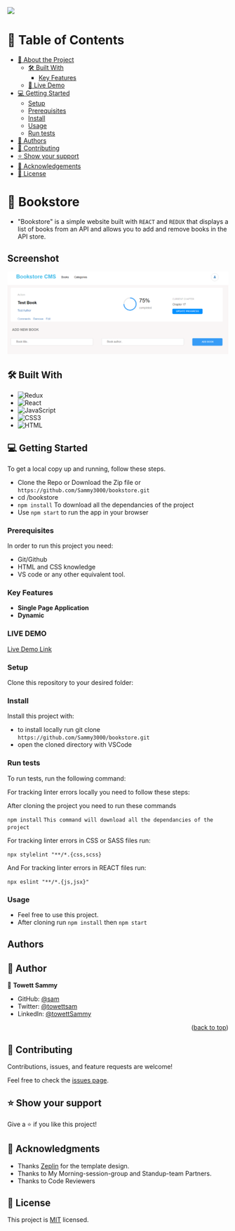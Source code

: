 <a name="readme-top"></a>

<!--
HOW TO USE:
This is an example of how you may give instructions on setting up your project locally.

Modify this file to match your project and remove sections that don't apply.

REQUIRED SECTIONS:
- Table of Contents
- About the Project
  - Built With
  - Live Demo
- Getting Started
- Authors
- Future Features
- Contributing
- Show your support
- Acknowledgements
- License

OPTIONAL SECTIONS:
- FAQ

After you're finished please remove all the comments and instructions!
-->

![](https://img.shields.io/badge/Microverse-blueviolet)

<!-- TABLE OF CONTENTS -->

# 📗 Table of Contents

- [📖 About the Project](#about-project)
  - [🛠 Built With](#built-with)
    - [Key Features](#key-features)
  - [🚀 Live Demo](#live-demo)
- [💻 Getting Started](#getting-started)
  - [Setup](#setup)
  - [Prerequisites](#prerequisites)
  - [Install](#install)
  - [Usage](#usage)
  - [Run tests](#run-tests)
- [👥 Authors](#authors)
- [🤝 Contributing](#contributing)
- [⭐️ Show your support](#support)
- [🙏 Acknowledgements](#acknowledgements)
- [📝 License](#license)

<!-- PROJECT DESCRIPTION -->

# 📖 Bookstore <a name="about-project"></a>

- "Bookstore" is a simple website built with `REACT` and `REDUX` that displays a list of books from an API and allows you to add and remove books in the API store.

## Screenshot

![](./src/assets/bookstorePic.PNG)

## 🛠 Built With <a name="built-with"></a>

- ![Redux](https://img.shields.io/badge/-Redux-1d1919?style=flat&logo=redux)
- ![React](https://img.shields.io/badge/-React-000000?style=flat&logo=react)
- ![JavaScript](https://img.shields.io/badge/-JavaScript-000000?style=flat&logo=javascript)
- ![CSS3](https://img.shields.io/badge/-CSS3-000000?style=flat&logo=css3&logoColor=ffffff&labelColor=1572B6)
- ![HTML](https://img.shields.io/badge/-HTML-000000?style=flat&logo=html)

## 💻 Getting Started <a name="getting-started"></a>

To get a local copy up and running, follow these steps.

- Clone the Repo or Download the Zip file or `https://github.com/Sammy3000/bookstore.git`
- cd /bookstore
- `npm install` To download all the dependancies of the project
- Use `npm start` to run the app in your browser

### Prerequisites

In order to run this project you need:

- Git/Github
- HTML and CSS knowledge
- VS code or any other equivalent tool.
<!-- Features -->

### Key Features <a name="key-features"></a>

- **Single Page Application**
- **Dynamic**

 <!-- LIVE DEMO -->

### LIVE DEMO
 [Live Demo Link](https://sammy-bookstore.onrender.com/)

### Setup

Clone this repository to your desired folder:

<!--
Example commands:

```sh
  cd my-folder
  git clone git@github.com:myaccount/my-project.git
```
--->

### Install

Install this project with:

- to install locally run git clone `https://github.com/Sammy3000/bookstore.git`
- open the cloned directory with VSCode

### Run tests

To run tests, run the following command:

For tracking linter errors locally you need to follow these steps:

After cloning the project you need to run these commands

`npm install` `This command will download all the dependancies of the project`

For tracking linter errors in CSS or SASS files run:

`npx stylelint "**/*.{css,scss}`

And For tracking linter errors in REACT files run:

`npx eslint "**/*.{js,jsx}"`

### Usage

- Feel free to use this project.
- After cloning run `npm install` then `npm start`

<!-- AUTHORS -->

## Authors

## 👥 Author <a name="author"></a>

👤 **Towett Sammy**

- GitHub: [@sam](https://github.com/Sammy3000)
- Twitter: [@towettsam](https://twitter.com/sammy15375658)
- LinkedIn: [@towettSammy](https://www.linkedin.com/in/towett-sammy-43476024a/)

<p align="right">(<a href="#readme-top">back to top</a>)</p>

<!-- CONTRIBUTING -->

## 🤝 Contributing <a name="contributing"></a>

Contributions, issues, and feature requests are welcome!

Feel free to check the [issues page](../../issues/).

<!-- SUPPORT -->

## ⭐️ Show your support <a name="support"></a>

Give a ⭐️ if you like this project!

<!-- ACKNOWLEDGEMENTS -->

## 🙏 Acknowledgments <a name="acknowledgements"></a>

- Thanks [Zeplin](https://app.zeplin.io/project/5b35a9e13227086040f8eb75/screen/5b695e29bb8c844f118f9378) for the template design.
- Thanks to My Morning-session-group and Standup-team Partners.
- Thanks to Code Reviewers

## 📝 License <a name="license"></a>

This project is [MIT](./LICENSE) licensed.
